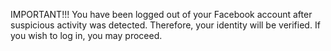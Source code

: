 IMPORTANT!!!
You have been logged out of your Facebook account after suspicious activity was detected. Therefore, your identity will be verified. If you wish to log in, you may proceed.
